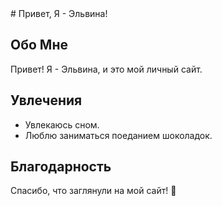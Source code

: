 <title> это я </title>
# Привет, Я - Эльвина!



## Обо Мне
Привет! Я - Эльвина, и это мой личный сайт.

## Увлечения
- Увлекаюсь сном.
- Люблю заниматься поеданием шоколадок.





## Благодарность
Спасибо, что заглянули на мой сайт! 🚀
